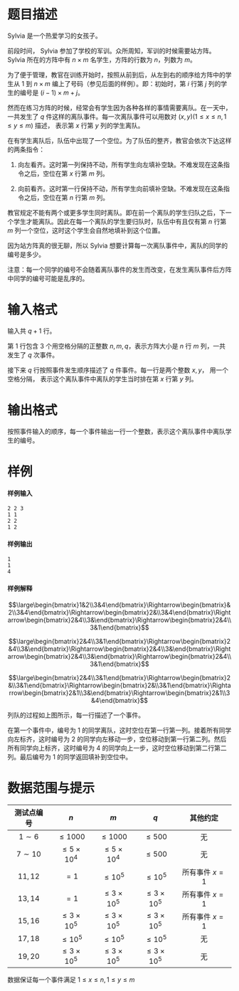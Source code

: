 
# 题目描述

Sylvia 是一个热爱学习的女孩子。

前段时间， Sylvia 参加了学校的军训。众所周知，军训的时候需要站方阵。 Sylvia 所在的方阵中有 $n \times m$ 名学生，方阵的行数为 $n$，列数为 $m$。

为了便于管理，教官在训练开始时，按照从前到后，从左到右的顺序给方阵中的学生从 $1$ 到 $n \times m$ 编上了号码（参见后面的样例）。即：初始时，第 $i$ 行第 $j$ 列的学生的编号是 $(i − 1) \times m + j$。

然而在练习方阵的时候，经常会有学生因为各种各样的事情需要离队。在一天中，一共发生了 $q$ 件这样的离队事件。每一次离队事件可以用数对 $(x, y) (1\le x\le n,
1\le y\le m)$ 描述， 表示第 $x$ 行第 $y$ 列的学生离队。

在有学生离队后，队伍中出现了一个空位。为了队伍的整齐，教官会依次下达这样的两条指令：

1. 向左看齐。这时第一列保持不动，所有学生向左填补空缺。不难发现在这条指令之后，空位在第 $x$ 行第 $m$ 列。

2. 向前看齐。这时第一行保持不动，所有学生向前填补空缺。不难发现在这条指令之后，空位在第 $n$ 行第 $m$ 列。

教官规定不能有两个或更多学生同时离队。即在前一个离队的学生归队之后，下一个学生才能离队。因此在每一个离队的学生要归队时，队伍中有且仅有第 $n$ 行第 $m$ 列一个空位，这时这个学生会自然地填补到这个位置。

因为站方阵真的很无聊，所以 Sylvia 想要计算每一次离队事件中，离队的同学的编号是多少。

注意：每一个同学的编号不会随着离队事件的发生而改变，在发生离队事件后方阵中同学的编号可能是乱序的。

# 输入格式

输入共 $q+1$ 行。

第 $1$ 行包含 $3$ 个用空格分隔的正整数 $n, m, q$，表示方阵大小是 $n$ 行 $m$ 列，一共发生了 $q$ 次事件。

接下来 $q$ 行按照事件发生顺序描述了 $q$ 件事件。每一行是两个整数 $x, y$， 用一个空格分隔， 表示这个离队事件中离队的学生当时排在第 $x$ 行第 $y$ 列。

# 输出格式

按照事件输入的顺序，每一个事件输出一行一个整数，表示这个离队事件中离队学生的编号。

# 样例

#### 样例输入
```plain
2 2 3
1 1
2 2
1 2
```

#### 样例输出
```plain
1
1
4
```

#### 样例解释
$$\large\begin{bmatrix}1&2\\3&4\end{bmatrix}\Rightarrow\begin{bmatrix}&2\\3&4\end{bmatrix}\Rightarrow\begin{bmatrix}2&\\3&4\end{bmatrix}\Rightarrow\begin{bmatrix}2&4\\3&\end{bmatrix}\Rightarrow\begin{bmatrix}2&4\\3&1\end{bmatrix}$$

$$\large\begin{bmatrix}2&4\\3&1\end{bmatrix}\Rightarrow\begin{bmatrix}2&4\\3&\end{bmatrix}\Rightarrow\begin{bmatrix}2&4\\3&\end{bmatrix}\Rightarrow\begin{bmatrix}2&4\\3&\end{bmatrix}\Rightarrow\begin{bmatrix}2&4\\3&1\end{bmatrix}$$

$$\large\begin{bmatrix}2&4\\3&1\end{bmatrix}\Rightarrow\begin{bmatrix}2&\\3&1\end{bmatrix}\Rightarrow\begin{bmatrix}2&\\3&1\end{bmatrix}\Rightarrow\begin{bmatrix}2&1\\3&\end{bmatrix}\Rightarrow\begin{bmatrix}2&1\\3&4\end{bmatrix}$$

列队的过程如上图所示，每一行描述了一个事件。

在第一个事件中，编号为 $1$ 的同学离队，这时空位在第一行第一列。接着所有同学向左标齐，这时编号为 $2$ 的同学向左移动一步，空位移动到第一行第二列。然后所有同学向上标齐，这时编号为 $4$ 的同学向上一步，这时空位移动到第二行第二列。最后编号为 $1$ 的同学返回填补到空位中。

# 数据范围与提示

<!-- BEGIN: Migrated markdown table -->

| 测试点编号 | $n$ | $m$ | $q$ | 其他约定 |
|:-:|:-:|:-:|:-:|:-:|
| $1\sim 6$ | $\le 1000$ | $\le 1000$ | $\le 500$ | 无 |
| $7\sim 10$ | $\le 5 \times 10^{4}$ | $\le 5 \times 10^{4}$ | $\le 500$ | 无 |
| $11,12$ | $=1$ | $\le 10^{5}$ | $\le 10^{5}$ | 所有事件 $x=1$ |
| $13,14$ | $=1$ | $\le 3\times 10^{5}$ | $\le 3\times 10^{5}$ | 所有事件 $x=1$ |
| $15,16$ | $\le 3 \times 10^{5}$ | $\le 3\times 10^{5}$ | $\le 3\times 10^{5}$ | 所有事件 $x=1$ |
| $17,18$ | $\le 10^{5}$ | $\le 10^{5}$ | $\le 10^{5}$ | 无 |
| $19,20$ | $\le 3 \times 10^{5}$ | $\le 3 \times 10^{5}$ | $\le 3 \times 10^{5}$ | 无 |

<!-- Migrated from original HTML table:
<table class='ui table'>
	<thead>
		<tr>
			<th style='text-align: center; border-right: rgba(34, 36, 38, 0.1) 1px solid;'>测试点编号</td>
			<th style='text-align: center; border-right: rgba(34, 36, 38, 0.1) 1px solid;'> $n$ </td>
			<th style='text-align: center; border-right: rgba(34, 36, 38, 0.1) 1px solid;'> $m$ </td>
			<th style='text-align: center; border-right: rgba(34, 36, 38, 0.1) 1px solid;'> $q$ </td>
			<th style='text-align: center'>其他约定</td>
		</tr>
	</thead>
	<tbody>
		<tr>
			<td style='text-align: center; border-right: rgba(34, 36, 38, 0.1) 1px solid;'> $1\sim 6$ </td>
			<td style='text-align: center; border-right: rgba(34, 36, 38, 0.1) 1px solid;'> $\le 1000$ </td>
			<td style='text-align: center; border-right: rgba(34, 36, 38, 0.1) 1px solid;'> $\le 1000$ </td>
			<td rowspan='2' style='text-align: center; border-right: rgba(34, 36, 38, 0.1) 1px solid;'> $\le 500$ </td>
			<td rowspan='2' style='text-align: center'>无</td>
		</tr>
		<tr>
			<td style='text-align: center; border-right: rgba(34, 36, 38, 0.1) 1px solid;'> $7\sim 10$ </td>
			<td style='text-align: center; border-right: rgba(34, 36, 38, 0.1) 1px solid;'> $\le 5 \times 10^{4}$ </td>
			<td style='text-align: center; border-right: rgba(34, 36, 38, 0.1) 1px solid;'> $\le 5 \times 10^{4}$ </td>
		</tr>
		<tr>
			<td style='text-align: center; border-right: rgba(34, 36, 38, 0.1) 1px solid;'> $11,12$ </td>
			<td rowspan='2' style='text-align: center; border-right: rgba(34, 36, 38, 0.1) 1px solid;'> $=1$ </td>
			<td style='text-align: center; border-right: rgba(34, 36, 38, 0.1) 1px solid;'> $\le 10^{5}$ </td>
			<td style='text-align: center; border-right: rgba(34, 36, 38, 0.1) 1px solid;'> $\le 10^{5}$ </td>
			<td rowspan='3' style='text-align: center'>所有事件 $x=1$ </td>
		</tr>
		<tr>
			<td style='text-align: center; border-right: rgba(34, 36, 38, 0.1) 1px solid;'> $13,14$ </td>
			<td rowspan='2' style='text-align: center; border-right: rgba(34, 36, 38, 0.1) 1px solid;'> $\le 3\times 10^{5}$ </td>
			<td rowspan='2' style='text-align: center; border-right: rgba(34, 36, 38, 0.1) 1px solid;'> $\le 3\times 10^{5}$ </td>
		</tr>
		<tr>
			<td style='text-align: center; border-right: rgba(34, 36, 38, 0.1) 1px solid;'> $15,16$ </td>
			<td style='text-align: center; border-right: rgba(34, 36, 38, 0.1) 1px solid;'> $\le 3 \times 10^{5}$ </td>
		</tr>
		<tr>
			<td style='text-align: center; border-right: rgba(34, 36, 38, 0.1) 1px solid;'> $17,18$ </td>
			<td style='text-align: center; border-right: rgba(34, 36, 38, 0.1) 1px solid;'> $\le 10^{5}$ </td>
			<td style='text-align: center; border-right: rgba(34, 36, 38, 0.1) 1px solid;'> $\le 10^{5}$ </td>
			<td style='text-align: center; border-right: rgba(34, 36, 38, 0.1) 1px solid;'> $\le 10^{5}$ </td>
			<td rowspan='2' style='text-align: center'>无</td>
		</tr>
		<tr>
			<td style='text-align: center; border-right: rgba(34, 36, 38, 0.1) 1px solid;'> $19,20$ </td>
			<td style='text-align: center; border-right: rgba(34, 36, 38, 0.1) 1px solid;'> $\le 3 \times 10^{5}$ </td>
			<td style='text-align: center; border-right: rgba(34, 36, 38, 0.1) 1px solid;'> $\le 3 \times 10^{5}$ </td>
			<td style='text-align: center; border-right: rgba(34, 36, 38, 0.1) 1px solid;'> $\le 3 \times 10^{5}$ </td>
		</tr>
	</tbody>
</table>
-->

<!-- END: Migrated markdown table -->

数据保证每一个事件满足 $1\leq x \leq n,1\leq y \leq m$

